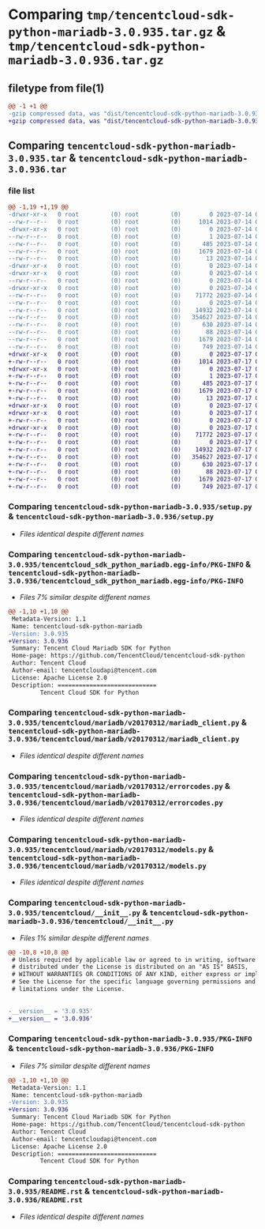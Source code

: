 # Comparing `tmp/tencentcloud-sdk-python-mariadb-3.0.935.tar.gz` & `tmp/tencentcloud-sdk-python-mariadb-3.0.936.tar.gz`

## filetype from file(1)

```diff
@@ -1 +1 @@
-gzip compressed data, was "dist/tencentcloud-sdk-python-mariadb-3.0.935.tar", last modified: Fri Jul 14 00:33:52 2023, max compression
+gzip compressed data, was "dist/tencentcloud-sdk-python-mariadb-3.0.936.tar", last modified: Mon Jul 17 00:30:42 2023, max compression
```

## Comparing `tencentcloud-sdk-python-mariadb-3.0.935.tar` & `tencentcloud-sdk-python-mariadb-3.0.936.tar`

### file list

```diff
@@ -1,19 +1,19 @@
-drwxr-xr-x   0 root         (0) root         (0)        0 2023-07-14 00:33:52.000000 tencentcloud-sdk-python-mariadb-3.0.935/
--rw-r--r--   0 root         (0) root         (0)     1014 2023-07-14 00:33:52.000000 tencentcloud-sdk-python-mariadb-3.0.935/setup.py
-drwxr-xr-x   0 root         (0) root         (0)        0 2023-07-14 00:33:52.000000 tencentcloud-sdk-python-mariadb-3.0.935/tencentcloud_sdk_python_mariadb.egg-info/
--rw-r--r--   0 root         (0) root         (0)        1 2023-07-14 00:33:52.000000 tencentcloud-sdk-python-mariadb-3.0.935/tencentcloud_sdk_python_mariadb.egg-info/dependency_links.txt
--rw-r--r--   0 root         (0) root         (0)      485 2023-07-14 00:33:52.000000 tencentcloud-sdk-python-mariadb-3.0.935/tencentcloud_sdk_python_mariadb.egg-info/SOURCES.txt
--rw-r--r--   0 root         (0) root         (0)     1679 2023-07-14 00:33:52.000000 tencentcloud-sdk-python-mariadb-3.0.935/tencentcloud_sdk_python_mariadb.egg-info/PKG-INFO
--rw-r--r--   0 root         (0) root         (0)       13 2023-07-14 00:33:52.000000 tencentcloud-sdk-python-mariadb-3.0.935/tencentcloud_sdk_python_mariadb.egg-info/top_level.txt
-drwxr-xr-x   0 root         (0) root         (0)        0 2023-07-14 00:33:52.000000 tencentcloud-sdk-python-mariadb-3.0.935/tencentcloud/
-drwxr-xr-x   0 root         (0) root         (0)        0 2023-07-14 00:33:52.000000 tencentcloud-sdk-python-mariadb-3.0.935/tencentcloud/mariadb/
--rw-r--r--   0 root         (0) root         (0)        0 2023-07-14 00:33:52.000000 tencentcloud-sdk-python-mariadb-3.0.935/tencentcloud/mariadb/__init__.py
-drwxr-xr-x   0 root         (0) root         (0)        0 2023-07-14 00:33:52.000000 tencentcloud-sdk-python-mariadb-3.0.935/tencentcloud/mariadb/v20170312/
--rw-r--r--   0 root         (0) root         (0)    71772 2023-07-14 00:33:52.000000 tencentcloud-sdk-python-mariadb-3.0.935/tencentcloud/mariadb/v20170312/mariadb_client.py
--rw-r--r--   0 root         (0) root         (0)        0 2023-07-14 00:33:52.000000 tencentcloud-sdk-python-mariadb-3.0.935/tencentcloud/mariadb/v20170312/__init__.py
--rw-r--r--   0 root         (0) root         (0)    14932 2023-07-14 00:33:52.000000 tencentcloud-sdk-python-mariadb-3.0.935/tencentcloud/mariadb/v20170312/errorcodes.py
--rw-r--r--   0 root         (0) root         (0)   354627 2023-07-14 00:33:52.000000 tencentcloud-sdk-python-mariadb-3.0.935/tencentcloud/mariadb/v20170312/models.py
--rw-r--r--   0 root         (0) root         (0)      630 2023-07-14 00:33:52.000000 tencentcloud-sdk-python-mariadb-3.0.935/tencentcloud/__init__.py
--rw-r--r--   0 root         (0) root         (0)       88 2023-07-14 00:33:52.000000 tencentcloud-sdk-python-mariadb-3.0.935/setup.cfg
--rw-r--r--   0 root         (0) root         (0)     1679 2023-07-14 00:33:52.000000 tencentcloud-sdk-python-mariadb-3.0.935/PKG-INFO
--rw-r--r--   0 root         (0) root         (0)      749 2023-07-14 00:33:52.000000 tencentcloud-sdk-python-mariadb-3.0.935/README.rst
+drwxr-xr-x   0 root         (0) root         (0)        0 2023-07-17 00:30:42.000000 tencentcloud-sdk-python-mariadb-3.0.936/
+-rw-r--r--   0 root         (0) root         (0)     1014 2023-07-17 00:30:42.000000 tencentcloud-sdk-python-mariadb-3.0.936/setup.py
+drwxr-xr-x   0 root         (0) root         (0)        0 2023-07-17 00:30:42.000000 tencentcloud-sdk-python-mariadb-3.0.936/tencentcloud_sdk_python_mariadb.egg-info/
+-rw-r--r--   0 root         (0) root         (0)        1 2023-07-17 00:30:42.000000 tencentcloud-sdk-python-mariadb-3.0.936/tencentcloud_sdk_python_mariadb.egg-info/dependency_links.txt
+-rw-r--r--   0 root         (0) root         (0)      485 2023-07-17 00:30:42.000000 tencentcloud-sdk-python-mariadb-3.0.936/tencentcloud_sdk_python_mariadb.egg-info/SOURCES.txt
+-rw-r--r--   0 root         (0) root         (0)     1679 2023-07-17 00:30:42.000000 tencentcloud-sdk-python-mariadb-3.0.936/tencentcloud_sdk_python_mariadb.egg-info/PKG-INFO
+-rw-r--r--   0 root         (0) root         (0)       13 2023-07-17 00:30:42.000000 tencentcloud-sdk-python-mariadb-3.0.936/tencentcloud_sdk_python_mariadb.egg-info/top_level.txt
+drwxr-xr-x   0 root         (0) root         (0)        0 2023-07-17 00:30:42.000000 tencentcloud-sdk-python-mariadb-3.0.936/tencentcloud/
+drwxr-xr-x   0 root         (0) root         (0)        0 2023-07-17 00:30:42.000000 tencentcloud-sdk-python-mariadb-3.0.936/tencentcloud/mariadb/
+-rw-r--r--   0 root         (0) root         (0)        0 2023-07-17 00:30:42.000000 tencentcloud-sdk-python-mariadb-3.0.936/tencentcloud/mariadb/__init__.py
+drwxr-xr-x   0 root         (0) root         (0)        0 2023-07-17 00:30:42.000000 tencentcloud-sdk-python-mariadb-3.0.936/tencentcloud/mariadb/v20170312/
+-rw-r--r--   0 root         (0) root         (0)    71772 2023-07-17 00:30:42.000000 tencentcloud-sdk-python-mariadb-3.0.936/tencentcloud/mariadb/v20170312/mariadb_client.py
+-rw-r--r--   0 root         (0) root         (0)        0 2023-07-17 00:30:42.000000 tencentcloud-sdk-python-mariadb-3.0.936/tencentcloud/mariadb/v20170312/__init__.py
+-rw-r--r--   0 root         (0) root         (0)    14932 2023-07-17 00:30:42.000000 tencentcloud-sdk-python-mariadb-3.0.936/tencentcloud/mariadb/v20170312/errorcodes.py
+-rw-r--r--   0 root         (0) root         (0)   354627 2023-07-17 00:30:42.000000 tencentcloud-sdk-python-mariadb-3.0.936/tencentcloud/mariadb/v20170312/models.py
+-rw-r--r--   0 root         (0) root         (0)      630 2023-07-17 00:30:42.000000 tencentcloud-sdk-python-mariadb-3.0.936/tencentcloud/__init__.py
+-rw-r--r--   0 root         (0) root         (0)       88 2023-07-17 00:30:42.000000 tencentcloud-sdk-python-mariadb-3.0.936/setup.cfg
+-rw-r--r--   0 root         (0) root         (0)     1679 2023-07-17 00:30:42.000000 tencentcloud-sdk-python-mariadb-3.0.936/PKG-INFO
+-rw-r--r--   0 root         (0) root         (0)      749 2023-07-17 00:30:42.000000 tencentcloud-sdk-python-mariadb-3.0.936/README.rst
```

### Comparing `tencentcloud-sdk-python-mariadb-3.0.935/setup.py` & `tencentcloud-sdk-python-mariadb-3.0.936/setup.py`

 * *Files identical despite different names*

### Comparing `tencentcloud-sdk-python-mariadb-3.0.935/tencentcloud_sdk_python_mariadb.egg-info/PKG-INFO` & `tencentcloud-sdk-python-mariadb-3.0.936/tencentcloud_sdk_python_mariadb.egg-info/PKG-INFO`

 * *Files 7% similar despite different names*

```diff
@@ -1,10 +1,10 @@
 Metadata-Version: 1.1
 Name: tencentcloud-sdk-python-mariadb
-Version: 3.0.935
+Version: 3.0.936
 Summary: Tencent Cloud Mariadb SDK for Python
 Home-page: https://github.com/TencentCloud/tencentcloud-sdk-python
 Author: Tencent Cloud
 Author-email: tencentcloudapi@tencent.com
 License: Apache License 2.0
 Description: ============================
         Tencent Cloud SDK for Python
```

### Comparing `tencentcloud-sdk-python-mariadb-3.0.935/tencentcloud/mariadb/v20170312/mariadb_client.py` & `tencentcloud-sdk-python-mariadb-3.0.936/tencentcloud/mariadb/v20170312/mariadb_client.py`

 * *Files identical despite different names*

### Comparing `tencentcloud-sdk-python-mariadb-3.0.935/tencentcloud/mariadb/v20170312/errorcodes.py` & `tencentcloud-sdk-python-mariadb-3.0.936/tencentcloud/mariadb/v20170312/errorcodes.py`

 * *Files identical despite different names*

### Comparing `tencentcloud-sdk-python-mariadb-3.0.935/tencentcloud/mariadb/v20170312/models.py` & `tencentcloud-sdk-python-mariadb-3.0.936/tencentcloud/mariadb/v20170312/models.py`

 * *Files identical despite different names*

### Comparing `tencentcloud-sdk-python-mariadb-3.0.935/tencentcloud/__init__.py` & `tencentcloud-sdk-python-mariadb-3.0.936/tencentcloud/__init__.py`

 * *Files 1% similar despite different names*

```diff
@@ -10,8 +10,8 @@
 # Unless required by applicable law or agreed to in writing, software
 # distributed under the License is distributed on an "AS IS" BASIS,
 # WITHOUT WARRANTIES OR CONDITIONS OF ANY KIND, either express or implied.
 # See the License for the specific language governing permissions and
 # limitations under the License.
 
 
-__version__ = '3.0.935'
+__version__ = '3.0.936'
```

### Comparing `tencentcloud-sdk-python-mariadb-3.0.935/PKG-INFO` & `tencentcloud-sdk-python-mariadb-3.0.936/PKG-INFO`

 * *Files 7% similar despite different names*

```diff
@@ -1,10 +1,10 @@
 Metadata-Version: 1.1
 Name: tencentcloud-sdk-python-mariadb
-Version: 3.0.935
+Version: 3.0.936
 Summary: Tencent Cloud Mariadb SDK for Python
 Home-page: https://github.com/TencentCloud/tencentcloud-sdk-python
 Author: Tencent Cloud
 Author-email: tencentcloudapi@tencent.com
 License: Apache License 2.0
 Description: ============================
         Tencent Cloud SDK for Python
```

### Comparing `tencentcloud-sdk-python-mariadb-3.0.935/README.rst` & `tencentcloud-sdk-python-mariadb-3.0.936/README.rst`

 * *Files identical despite different names*

